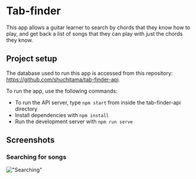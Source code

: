 # Tab-finder

This app allows a guitar learner to search by chords that they know how to play, and get back a list of songs that they can play with just the chords they know.

## Project setup

The database used to run this app is accessed from this repository: https://github.com/shuchitama/tab-finder-api.

To run the app, use the following commands:

- To run the API server, type `npm start` from inside the tab-finder-api directory
- Install dependencies with `npm install`
- Run the development server with `npm run serve`

## Screenshots

### Searching for songs

!["Searching"](https://github.com/shuchitama/tab-finder/blob/master/docs/search.gif?raw=true)